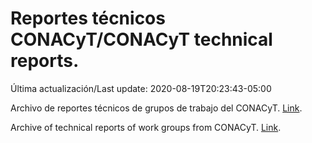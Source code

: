 # Reportes técnicos CONACyT/CONACyT technical reports.

Última actualización/Last update: 2020-08-19T20:23:43-05:00

Archivo de reportes técnicos de grupos de trabajo del CONACyT. [Link](https://coronavirus.conacyt.mx/productos/index.html).

Archive of technical reports of work groups from CONACyT. [Link](https://coronavirus.conacyt.mx/productos/index.html).
